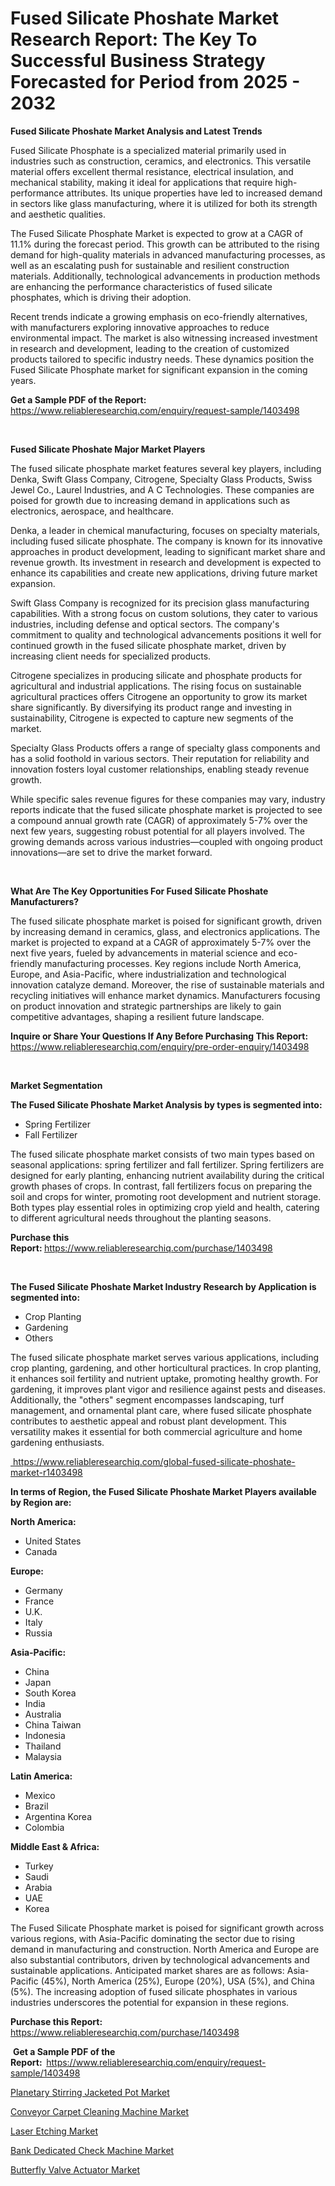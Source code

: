 <p><h1>Fused Silicate Phoshate Market Research Report: The Key To Successful Business Strategy Forecasted for Period from 2025 - 2032</h1></p><p><strong>Fused Silicate Phoshate Market Analysis and Latest Trends</strong></p>
<p><p>Fused Silicate Phosphate is a specialized material primarily used in industries such as construction, ceramics, and electronics. This versatile material offers excellent thermal resistance, electrical insulation, and mechanical stability, making it ideal for applications that require high-performance attributes. Its unique properties have led to increased demand in sectors like glass manufacturing, where it is utilized for both its strength and aesthetic qualities.</p><p>The Fused Silicate Phosphate Market is expected to grow at a CAGR of 11.1% during the forecast period. This growth can be attributed to the rising demand for high-quality materials in advanced manufacturing processes, as well as an escalating push for sustainable and resilient construction materials. Additionally, technological advancements in production methods are enhancing the performance characteristics of fused silicate phosphates, which is driving their adoption.</p><p>Recent trends indicate a growing emphasis on eco-friendly alternatives, with manufacturers exploring innovative approaches to reduce environmental impact. The market is also witnessing increased investment in research and development, leading to the creation of customized products tailored to specific industry needs. These dynamics position the Fused Silicate Phosphate market for significant expansion in the coming years.</p></p>
<p><strong>Get a Sample PDF of the Report:&nbsp;</strong> <a href="https://www.reliableresearchiq.com/enquiry/request-sample/1403498?utm_campaign=1087&utm_medium=2&utm_source=Github&utm_content=ia&utm_term=28032025&utm_id=fused-silicate-phoshate">https://www.reliableresearchiq.com/enquiry/request-sample/1403498</a></p>
<p>&nbsp;</p>
<p><strong>Fused Silicate Phoshate Major Market Players</strong></p>
<p><p>The fused silicate phosphate market features several key players, including Denka, Swift Glass Company, Citrogene, Specialty Glass Products, Swiss Jewel Co., Laurel Industries, and A C Technologies. These companies are poised for growth due to increasing demand in applications such as electronics, aerospace, and healthcare.</p><p>Denka, a leader in chemical manufacturing, focuses on specialty materials, including fused silicate phosphate. The company is known for its innovative approaches in product development, leading to significant market share and revenue growth. Its investment in research and development is expected to enhance its capabilities and create new applications, driving future market expansion.</p><p>Swift Glass Company is recognized for its precision glass manufacturing capabilities. With a strong focus on custom solutions, they cater to various industries, including defense and optical sectors. The company's commitment to quality and technological advancements positions it well for continued growth in the fused silicate phosphate market, driven by increasing client needs for specialized products.</p><p>Citrogene specializes in producing silicate and phosphate products for agricultural and industrial applications. The rising focus on sustainable agricultural practices offers Citrogene an opportunity to grow its market share significantly. By diversifying its product range and investing in sustainability, Citrogene is expected to capture new segments of the market.</p><p>Specialty Glass Products offers a range of specialty glass components and has a solid foothold in various sectors. Their reputation for reliability and innovation fosters loyal customer relationships, enabling steady revenue growth.</p><p>While specific sales revenue figures for these companies may vary, industry reports indicate that the fused silicate phosphate market is projected to see a compound annual growth rate (CAGR) of approximately 5-7% over the next few years, suggesting robust potential for all players involved. The growing demands across various industries—coupled with ongoing product innovations—are set to drive the market forward.</p></p>
<p>&nbsp;</p>
<p><strong>What Are The Key Opportunities For Fused Silicate Phoshate Manufacturers?</strong></p>
<p><p>The fused silicate phosphate market is poised for significant growth, driven by increasing demand in ceramics, glass, and electronics applications. The market is projected to expand at a CAGR of approximately 5-7% over the next five years, fueled by advancements in material science and eco-friendly manufacturing processes. Key regions include North America, Europe, and Asia-Pacific, where industrialization and technological innovation catalyze demand. Moreover, the rise of sustainable materials and recycling initiatives will enhance market dynamics. Manufacturers focusing on product innovation and strategic partnerships are likely to gain competitive advantages, shaping a resilient future landscape.</p></p>
<p><strong>Inquire or Share Your Questions If Any Before Purchasing This Report:</strong> <a href="https://www.reliableresearchiq.com/enquiry/pre-order-enquiry/1403498?utm_campaign=1087&utm_medium=2&utm_source=Github&utm_content=ia&utm_term=28032025&utm_id=fused-silicate-phoshate">https://www.reliableresearchiq.com/enquiry/pre-order-enquiry/1403498</a></p>
<p>&nbsp;</p>
<p><strong>Market Segmentation</strong></p>
<p><strong>The Fused Silicate Phoshate Market Analysis by types is segmented into:</strong></p>
<p><ul><li>Spring Fertilizer</li><li>Fall Fertilizer</li></ul></p>
<p><p>The fused silicate phosphate market consists of two main types based on seasonal applications: spring fertilizer and fall fertilizer. Spring fertilizers are designed for early planting, enhancing nutrient availability during the critical growth phases of crops. In contrast, fall fertilizers focus on preparing the soil and crops for winter, promoting root development and nutrient storage. Both types play essential roles in optimizing crop yield and health, catering to different agricultural needs throughout the planting seasons.</p></p>
<p><strong>Purchase this Report:&nbsp;</strong><a href="https://www.reliableresearchiq.com/purchase/1403498?utm_campaign=1087&utm_medium=2&utm_source=Github&utm_content=ia&utm_term=28032025&utm_id=fused-silicate-phoshate">https://www.reliableresearchiq.com/purchase/1403498</a></p>
<p>&nbsp;</p>
<p><strong>The Fused Silicate Phoshate Market Industry Research by Application is segmented into:</strong></p>
<p><ul><li>Crop Planting</li><li>Gardening</li><li>Others</li></ul></p>
<p><p>The fused silicate phosphate market serves various applications, including crop planting, gardening, and other horticultural practices. In crop planting, it enhances soil fertility and nutrient uptake, promoting healthy growth. For gardening, it improves plant vigor and resilience against pests and diseases. Additionally, the "others" segment encompasses landscaping, turf management, and ornamental plant care, where fused silicate phosphate contributes to aesthetic appeal and robust plant development. This versatility makes it essential for both commercial agriculture and home gardening enthusiasts.</p></p>
<p><a href="https://www.reliableresearchiq.com/global-fused-silicate-phoshate-market-r1403498?utm_campaign=1087&utm_medium=2&utm_source=Github&utm_content=ia&utm_term=28032025&utm_id=fused-silicate-phoshate">&nbsp;https://www.reliableresearchiq.com/global-fused-silicate-phoshate-market-r1403498</a></p>
<p><strong>In terms of Region, the Fused Silicate Phoshate Market Players available by Region are:</strong></p>
<p>
    <p> <strong> North America: </strong>
        <ul>
            <li>United States</li>
            <li>Canada</li>
        </ul>
        </p> 
    <p> <strong> Europe: </strong>
        <ul>
            <li>Germany</li>
            <li>France</li>
            <li>U.K.</li>
            <li>Italy</li>
            <li>Russia</li>
        </ul>
        </p> 
    <p> <strong> Asia-Pacific: </strong>
        <ul>
            <li>China</li>
            <li>Japan</li>
            <li>South Korea</li>
            <li>India</li>
            <li>Australia</li>
            <li>China Taiwan</li>
            <li>Indonesia</li>
            <li>Thailand</li>
            <li>Malaysia</li>
        </ul>
        </p> 
    <p> <strong> Latin America: </strong>
        <ul>
            <li>Mexico</li>
            <li>Brazil</li>
            <li>Argentina Korea</li>
            <li>Colombia</li>
        </ul>
        </p> 
    <p> <strong> Middle East & Africa: </strong>
        <ul>
            <li>Turkey</li>
            <li>Saudi</li>
            <li>Arabia</li>
            <li>UAE</li>
            <li>Korea</li>
        </ul>
    </p>
    </p>
<p><p>The Fused Silicate Phosphate market is poised for significant growth across various regions, with Asia-Pacific dominating the sector due to rising demand in manufacturing and construction. North America and Europe are also substantial contributors, driven by technological advancements and sustainable applications. Anticipated market shares are as follows: Asia-Pacific (45%), North America (25%), Europe (20%), USA (5%), and China (5%). The increasing adoption of fused silicate phosphates in various industries underscores the potential for expansion in these regions.</p></p>
<p><strong>Purchase this Report: </strong><a href="https://www.reliableresearchiq.com/purchase/1403498?utm_campaign=1087&utm_medium=2&utm_source=Github&utm_content=ia&utm_term=28032025&utm_id=fused-silicate-phoshate">https://www.reliableresearchiq.com/purchase/1403498</a></p>
<p>&nbsp;<strong>Get a Sample PDF of the Report:&nbsp;&nbsp;</strong><a href="https://www.reliableresearchiq.com/enquiry/request-sample/1403498?utm_campaign=1087&utm_medium=2&utm_source=Github&utm_content=ia&utm_term=28032025&utm_id=fused-silicate-phoshate">https://www.reliableresearchiq.com/enquiry/request-sample/1403498</a></p>
<p><strong></strong></p>
<p><p><a href="https://github.com/dovbusmrking/Market-Research-Report-List-1/blob/main/planetary-stirring-jacketed-pot-market.md?utm_campaign=1087&utm_medium=2&utm_source=Github&utm_content=ia&utm_term=28032025&utm_id=fused-silicate-phoshate">Planetary Stirring Jacketed Pot Market</a></p><p><a href="https://github.com/knipsfilip8f/Market-Research-Report-List-1/blob/main/conveyor-carpet-cleaning-machine-market.md?utm_campaign=1087&utm_medium=2&utm_source=Github&utm_content=ia&utm_term=28032025&utm_id=fused-silicate-phoshate">Conveyor Carpet Cleaning Machine Market</a></p><p><a href="https://github.com/lemiranajd/Market-Research-Report-List-1/blob/main/laser-etching-market.md?utm_campaign=1087&utm_medium=2&utm_source=Github&utm_content=ia&utm_term=28032025&utm_id=fused-silicate-phoshate">Laser Etching Market</a></p><p><a href="https://github.com/ogbadujonito22/Market-Research-Report-List-1/blob/main/bank-dedicated-check-machine-market.md?utm_campaign=1087&utm_medium=2&utm_source=Github&utm_content=ia&utm_term=28032025&utm_id=fused-silicate-phoshate">Bank Dedicated Check Machine Market</a></p><p><a href="https://github.com/azetehhasle/Market-Research-Report-List-1/blob/main/butterfly-valve-actuator-market.md?utm_campaign=1087&utm_medium=2&utm_source=Github&utm_content=ia&utm_term=28032025&utm_id=fused-silicate-phoshate">Butterfly Valve Actuator Market</a></p></p>